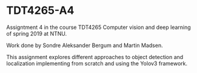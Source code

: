 # TDT4265-A4
Assigntment 4 in the course TDT4265 Computer vision and deep learning of spring 2019 at NTNU.

Work done by Sondre Aleksander Bergum and Martin Madsen.

This assignment explores different approaches to object detection and localization implementing from scratch and using the Yolov3 framework.
